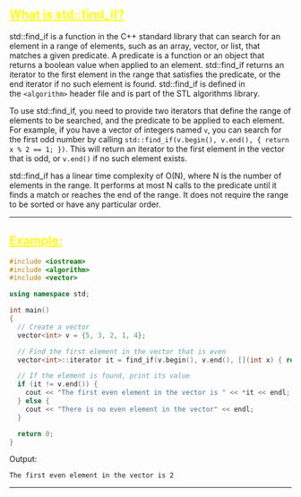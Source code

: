 ## <font color="yellow"><u>What is std::find_if?</u></font>

std::find_if is a function in the C++ standard library that can search for an element in a range of elements, such as an array, vector, or list, that matches a given predicate. A predicate is a function or an object that returns a boolean value when applied to an element. std::find_if returns an iterator to the first element in the range that satisfies the predicate, or the end iterator if no such element is found. std::find_if is defined in the `<algorithm>` header file and is part of the STL algorithms library.

To use std::find_if, you need to provide two iterators that define the range of elements to be searched, and the predicate to be applied to each element. For example, if you have a vector of integers named `v`, you can search for the first odd number by calling `std::find_if(v.begin(), v.end(), { return x % 2 == 1; })`. This will return an iterator to the first element in the vector that is odd, or `v.end()` if no such element exists.

std::find_if has a linear time complexity of O(N), where N is the number of elements in the range. It performs at most N calls to the predicate until it finds a match or reaches the end of the range. It does not require the range to be sorted or have any particular order.

---
## <font color="yellow"><u>Example:</u></font>

```c++
#include <iostream>
#include <algorithm>
#include <vector>

using namespace std;

int main() 
{
  // Create a vector
  vector<int> v = {5, 3, 2, 1, 4};

  // Find the first element in the vector that is even
  vector<int>::iterator it = find_if(v.begin(), v.end(), [](int x) { return x % 2 == 0; });

  // If the element is found, print its value
  if (it != v.end()) {
    cout << "The first even element in the vector is " << *it << endl;
  } else {
    cout << "There is no even element in the vector" << endl;
  }

  return 0;
}

```

Output:

```
The first even element in the vector is 2
```

---
